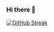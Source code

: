 ### Hi there 👋

[![GitHub Streak](http://github-readme-streak-stats.herokuapp.com?user=pranilshah4024&theme=soft-green)](https://git.io/streak-stats)

